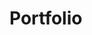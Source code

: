 # Portfolio
<!--Step for portfolio
1: Make the frame work
 
 
 
 
 
 
 
 
 
 
 
 
 
 
 
 
 
 
 
 
 
 -->